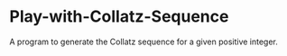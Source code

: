 # Play-with-Collatz-Sequence
A program to generate the Collatz sequence for a given positive integer.
